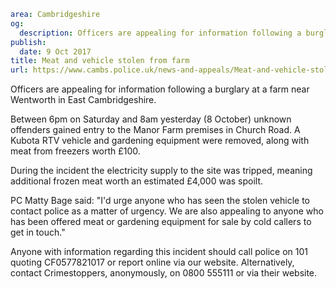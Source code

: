 ```yaml
area: Cambridgeshire
og:
  description: Officers are appealing for information following a burglary at a farm near Wentworth in East Cambridgeshire.
publish:
  date: 9 Oct 2017
title: Meat and vehicle stolen from farm
url: https://www.cambs.police.uk/news-and-appeals/Meat-and-vehicle-stolen
```

Officers are appealing for information following a burglary at a farm near Wentworth in East Cambridgeshire.

Between 6pm on Saturday and 8am yesterday (8 October) unknown offenders gained entry to the Manor Farm premises in Church Road. A Kubota RTV vehicle and gardening equipment were removed, along with meat from freezers worth £100.

During the incident the electricity supply to the site was tripped, meaning additional frozen meat worth an estimated £4,000 was spoilt.

PC Matty Bage said: "I'd urge anyone who has seen the stolen vehicle to contact police as a matter of urgency. We are also appealing to anyone who has been offered meat or gardening equipment for sale by cold callers to get in touch."

Anyone with information regarding this incident should call police on 101 quoting CF0577821017 or report online via our website. Alternatively, contact Crimestoppers, anonymously, on 0800 555111 or via their website.
